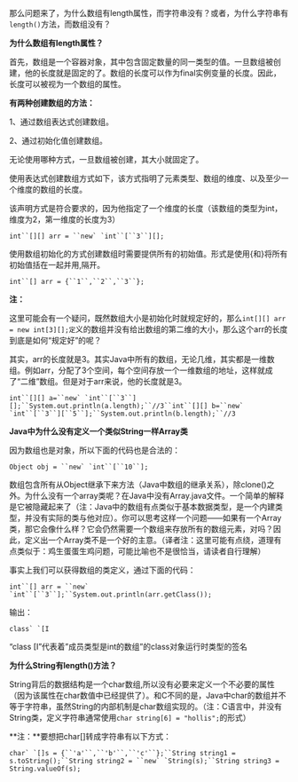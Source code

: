 那么问题来了，为什么数组有length属性，而字符串没有？或者，为什么字符串有`length()`方法，而数组没有？

**为什么数组有length属性？**

首先，数组是一个容器对象，其中包含固定数量的同一类型的值。一旦数组被创建，他的长度就是固定的了。数组的长度可以作为final实例变量的长度。因此，长度可以被视为一个数组的属性。

**有两种创建数组的方法：**

   1、通过数组表达式创建数组。

   2、通过初始化值创建数组。

无论使用哪种方式，一旦数组被创建，其大小就固定了。

使用表达式创建数组方式如下，该方式指明了元素类型、数组的维度、以及至少一个维度的数组的长度。

该声明方式是符合要求的，因为他指定了一个维度的长度（该数组的类型为int，维度为2，第一维度的长度为3）

```
int``[][] arr = ``new` `int``[``3``][];
```

使用数组初始化的方式创建数组时需要提供所有的初始值。形式是使用{和}将所有初始值括在一起并用,隔开。

```
int``[] arr = {``1``,``2``,``3``};
```

**注：**

这里可能会有一个疑问，既然数组大小是初始化时就规定好的，那么`int[][] arr = new int[3][];定`义的数组并没有给出数组的第二维的大小，那么这个arr的长度到底是如何“规定好”的呢？

其实，arr的长度就是3。其实Java中所有的数组，无论几维，其实都是一维数组。例如arr，分配了3个空间，每个空间存放一个一维数组的地址，这样就成了“二维”数组。但是对于arr来说，他的长度就是3。

```
int``[][] a=``new` `int``[``3``][];``System.out.println(a.length);``//3``int``[][] b=``new` `int``[``3``][``5``];``System.out.println(b.length);``//3
```

**Java中为什么没有定义一个类似String一样Array类**

因为数组也是对象，所以下面的代码也是合法的：

```
Object obj = ``new` `int``[``10``];
```

数组包含所有从Object继承下来方法（Java中数组的继承关系），除clone()之外。为什么没有一个array类呢？在Java中没有Array.java文件。一个简单的解释是它被隐藏起来了（注：Java中的数组有点类似于基本数据类型，是一个内建类型，并没有实际的类与他对应）。你可以思考这样一个问题——如果有一个Array类，那它会像什么样？它会仍然需要一个数组来存放所有的数组元素，对吗？因此，定义出一个Array类不是一个好的主意。（译者注：这里可能有点绕，道理有点类似于：鸡生蛋蛋生鸡问题，可能比喻也不是很恰当，请读者自行理解）

事实上我们可以获得数组的类定义，通过下面的代码：

```
int``[] arr = ``new` `int``[``3``];``System.out.println(arr.getClass());
```

输出：

```
class` `[I
```

“class [I”代表着”成员类型是int的数组”的class对象运行时类型的签名

**为什么String有length()方法？**

String背后的数据结构是一个char数组,所以没有必要来定义一个不必要的属性（因为该属性在char数值中已经提供了）。和C不同的是，Java中char的数组并不等于字符串，虽然String的内部机制是char数组实现的。（注：C语言中，并没有String类，定义字符串通常使用`char string[6] = "hollis";`的形式）

**注：**要想把char[]转成字符串有以下方式：

```
char` `[]s = {``'a'``,``'b'``,``'c'``};``String string1 = s.toString();``String string2 = ``new` `String(s);``String string3 = String.valueOf(s);
```